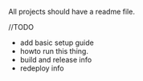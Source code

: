 All projects should have a readme file. 

//TODO 
* add basic setup guide
* howto run this thing. 
* build and release info
* redeploy info
